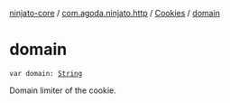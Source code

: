 [ninjato-core](../../index.md) / [com.agoda.ninjato.http](../index.md) / [Cookies](index.md) / [domain](./domain.md)

# domain

`var domain: `[`String`](https://kotlinlang.org/api/latest/jvm/stdlib/kotlin/-string/index.html)

Domain limiter of the cookie.

